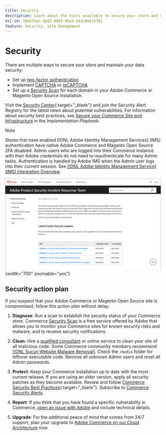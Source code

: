 ```yaml
---
title: Security
description: Learn about the tools available to secure your store and data, and guidelines for a security action plan if your detect a compromise.
exl-id: 10eef4ac-de83-4083-9ba3-e42c8eb33781
feature: Security, Site Management
---
```

# Security

There are multiple ways to secure your store and maintain your data security:

- Set up [two-factor authentication](security-two-factor-authentication.md)
- Implement [CAPTCHA](security-captcha.md) or [reCAPTCHA](security-google-recaptcha.md)
- Set up a [Security Scan](security-scan.md) for each domain in your Adobe Commerce or Magento Open Source installation. 

Visit the [Security Center](https://helpx.adobe.com/security.html){:target="_blank"} and join the Security Alert Registry for the latest news about potential vulnerabilities. For information about security best practices, see [Secure your Commerce Site and Infrastructure](https://experienceleague.adobe.com/docs/commerce-operations/implementation-playbook/best-practices/launch/security-best-practices.html) in the _Implementation Playbook_.

>[!NOTE]
>
>Stores that have enabled [!DNL Adobe Identity Management Services] (IMS) authentication have native Adobe Commerce and Magento Open Source 2FA disabled. Admin users who are logged into their Commerce instance with their Adobe credentials do not need to reauthenticate for many Admin tasks. Authentication is handled by Adobe IMS when the Admin user logs into their current session. See [[!DNL Adobe Identity Management Service] (IMS) Integration Overview](../getting-started/adobe-ims-integration-overview.md).

![Security Center](./assets/product-security-home.png){width="700" zoomable="yes"}

## Security action plan

If you suspect that your Adobe Commerce or Magento Open Source site is compromised, follow this action plan without delay.

1. **Diagnose**: Run a scan to establish the security status of your Commerce store. Commerce [Security Scan](security-scan.md) is a free service offered by Adobe that allows you to monitor your Commerce sites for known security risks and malware, and to receive security notifications.

1. **Clean**: Hire a [qualified consultant](https://solutionpartners.adobe.com/s/directory/?partner_type=1) or online service to clean your site of all malicious code. Some Commerce community members recommend [[!DNL Sucuri Website Malware Removal]](https://sucuri.net/website-antivirus/malware-removal). Check the `/media` folder for leftover executable code. Remove all unknown Admin users and reset all Admin passwords.

1. **Protect**: Keep your Commerce installation up to date with the most current release. If you are using an older version, apply all security patches as they become available. Review and follow [Commerce Security Best Practices](https://www.adobe.com/content/dam/cc/en/trust-center/ungated/whitepapers/experience-cloud/adobe-commerce-best-practices-guide.pdf){:target="_blank"}. Subscribe to [Commerce Security Alerts](https://www.adobe.com/subscription/adbeSecurityNotifications.html).

1. **Report**: If you think that you have found a specific vulnerability in Commerce, [open an issue with Adobe](https://hackerone.com/adobe?type=team) and include technical details.

1. **Upgrade**: For the additional peace of mind that comes from 24/7 support, plan your upgrade to [Adobe Commerce on our Cloud Architecture](https://business.adobe.com/products/magento/cloud-delivery.html) now.
